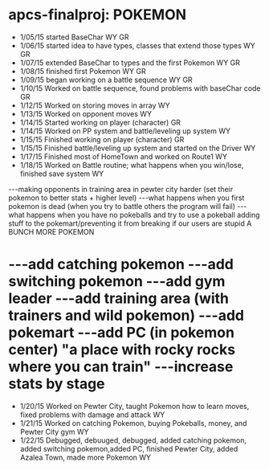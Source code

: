 apcs-finalproj: POKEMON
==============

- 1/05/15 started BaseChar WY GR
- 1/06/15 started idea to have types, classes that extend those types WY GR
- 1/07/15 extended BaseChar to types and the first Pokemon WY GR
- 1/08/15 finished first Pokemon WY GR
- 1/09/15 began working on a battle sequence WY GR
- 1/10/15 Worked on battle sequence, found problems with baseChar code GR
- 1/12/15 Worked on storing moves in array WY
- 1/13/15 Worked on opponent moves WY
- 1/14/15 Started working on player (character) GR
- 1/14/15 Worked on PP system and battle/leveling up system WY
- 1/15/15 Finished working on player (character) GR
- 1/15/15 Finished battle/leveling up system and started on the Driver WY
- 1/17/15 Finished most of HomeTown and worked on Route1 WY
- 1/18/15 Worked on Battle routine; what happens when you win/lose, finished save system WY

---making opponents in training area in pewter city harder (set their
pokemon to better stats + higher level)
---what happens when you first pokemon is dead (when you try to battle others the 
program will fail)
---what happens when you have no pokeballs and try to use a pokeball
adding stuff to the pokemart/preventing it from breaking if our users are stupid
A BUNCH MORE POKEMON

---add catching pokemon
---add switching pokemon
---add gym leader
---add training area (with trainers and wild pokemon)
---add pokemart
---add PC (in pokemon center)
"a place with rocky rocks where you can train"
---increase stats by stage
=======
- 1/20/15 Worked on Pewter City, taught Pokemon how to learn moves, fixed problems with damage and attack WY
- 1/21/15 Worked on catching Pokemon, buying Pokeballs, money, and Pewter City gym WY
- 1/22/15 Debugged, debuuged, debugged, added catching pokemon, added switching pokemon,added PC, finished Pewter City, added Azalea Town, made more Pokemon WY
